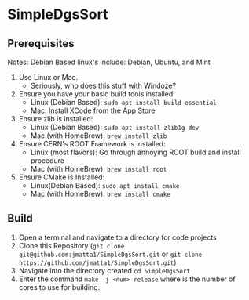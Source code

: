 # SimpleDgsSort

## Prerequisites

Notes: Debian Based linux's include: Debian, Ubuntu, and Mint

1. Use Linux or Mac.
    - Seriously, who does this stuff with Windoze?
2. Ensure you have your basic build tools installed:
    - Linux (Debian Based): `sudo apt install build-essential`
    - Mac: Install XCode from the App Store
3. Ensure zlib is installed:
    - Linux (Debian Based): `sudo apt install zlib1g-dev`
    - Mac (with HomeBrew): `brew install zlib`
4. Ensure CERN's ROOT Framework is installed:
    - Linux (most flavors): Go through annoying ROOT build and install procedure
    - Mac (with HomeBrew): `brew install root`
5. Ensure CMake is Installed:
    - Linux(Debian Based): `sudo apt install cmake`
    - Mac (with HomeBrew): `brew install cmake`

## Build

1. Open a terminal and navigate to a directory for code projects
2. Clone this Repository (`git clone git@github.com:jmatta1/SimpleDgsSort.git` or `git clone https://github.com/jmatta1/SimpleDgsSort.git`)
3. Navigate into the directory created `cd SimpleDgsSort`
4. Enter the command `make -j <num> release` where <num> is the number of cores to use for building.

